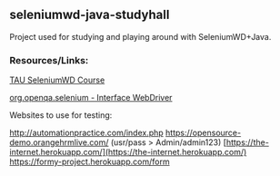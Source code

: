 ## seleniumwd-java-studyhall

Project used for studying and playing around with SeleniumWD+Java.


### Resources/Links: 

[TAU SeleniumWD Course](https://testautomationu.applitools.com/selenium-webdriver-tutorial-java)

[org.openqa.selenium - Interface WebDriver](seleniumhq.github.io/seleniumhq.github.io/selenium/docs/api/java/org/openqa/selenium/WebDriver.html)

Websites to use for testing:
 
 http://automationpractice.com/index.php
 https://opensource-demo.orangehrmlive.com/ (usr/pass > Admin/admin123)
 [https://the-internet.herokuapp.com/](https://the-internet.herokuapp.com/)
 https://formy-project.herokuapp.com/form
